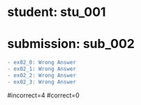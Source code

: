 # student: stu_001
# submission: sub_002

```diff
- ex02_0: Wrong Answer
- ex02_1: Wrong Answer
- ex02_2: Wrong Answer
- ex02_3: Wrong Answer
```
#incorrect=4
#correct=0
